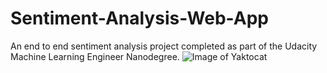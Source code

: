 # Sentiment-Analysis-Web-App
An end to end sentiment analysis project completed as part of the Udacity Machine Learning Engineer Nanodegree.
![Image of Yaktocat](https://octodex.github.com/images/yaktocat.png)
